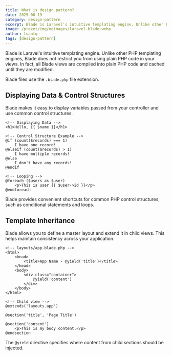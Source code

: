 ```yaml
---
title: What is design pattern?
date: 2025-08-19
category: design-pattern
excerpt: Blade is Laravel's intuitive templating engine. Unlike other PHP templating engines, Blade does not restrict you from using plain PHP code in your views. In fact, all Blade views are compiled into plain PHP code and cached until they are modified.
image: /prezet/img/ogimages/laravel-blade.webp
author: tuantq
tags: [design-pattern]
---
```


Blade is Laravel's intuitive templating engine. Unlike other PHP templating engines, Blade does not restrict you from using plain PHP code in your views. In fact, all Blade views are compiled into plain PHP code and cached until they are modified.

Blade files use the `.blade.php` file extension.

## Displaying Data & Control Structures

Blade makes it easy to display variables passed from your controller and use common control structures.

```blade
<!-- Displaying Data -->
<h1>Hello, {{ $name }}</h1>

<!-- Control Structure Example -->
@if (count($records) === 1)
    I have one record!
@elseif (count($records) > 1)
    I have multiple records!
@else
    I don't have any records!
@endif

<!-- Looping -->
@foreach ($users as $user)
    <p>This is user {{ $user->id }}</p>
@endforeach
```

Blade provides convenient shortcuts for common PHP control structures, such as conditional statements and loops.

## Template Inheritance

Blade allows you to define a master layout and extend it in child views. This helps maintain consistency across your application.

```blade
<!-- layouts/app.blade.php -->
<html>
    <head>
        <title>App Name - @yield('title')</title>
    </head>
    <body>
        <div class="container">
            @yield('content')
        </div>
    </body>
</html>

<!-- Child view -->
@extends('layouts.app')

@section('title', 'Page Title')

@section('content')
    <p>This is my body content.</p>
@endsection
```

The `@yield` directive specifies where content from child sections should be injected. 
